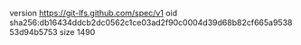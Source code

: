 version https://git-lfs.github.com/spec/v1
oid sha256:db16434ddcb2dc0562c1ce03ad2f90c0004d39d68b82cf665a953853d94b5753
size 1490
